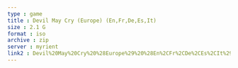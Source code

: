 ```yaml
---
type : game
title : Devil May Cry (Europe) (En,Fr,De,Es,It)
size : 2.1 G
format : iso
archive : zip
server : myrient
link2 : Devil%20May%20Cry%20%28Europe%29%20%28En%2CFr%2CDe%2CEs%2CIt%29
---
```

